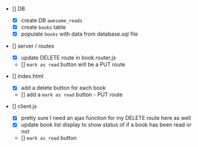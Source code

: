 - [] DB
    - [x] create DB `awesome_reads`
    - [x] create `books` table
    - [x] populate `books` with data from database.sql file

- [] server / routes
    - [x] update DELETE route in book.router.js
    - [] `mark as read` button will be a PUT route

- [] index.html
    - [x] add a delete button for each book
    - [] add a `mark as read` button - PUT route

- [] client.js
    - [x] pretty sure I need an ajax function for my DELETE route here as well
    - [x] update book list display to show status of if a book has been read or not
    - [] `mark as read` button
